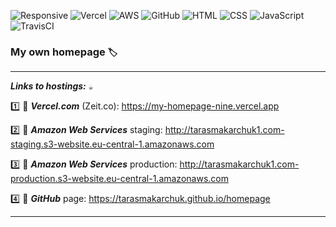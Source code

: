 ![Responsive](https://img.shields.io/badge/Layout_for_mobile_devices-7D4698?style=for-the-badge&logo=Responsive&logoColor=white)
![Vercel](https://img.shields.io/badge/vercel-%23000000.svg?style=for-the-badge&logo=vercel&logoColor=white)
![AWS](https://img.shields.io/badge/AWS-%23FF9900.svg?style=for-the-badge&logo=amazon-aws&logoColor=white)
![GitHub](https://img.shields.io/badge/github-%23121011.svg?style=for-the-badge&logo=github&logoColor=white)
![HTML](https://img.shields.io/badge/html-%23E34F26.svg?style=for-the-badge&logo=html5&logoColor=white)
![CSS](https://img.shields.io/badge/css-%231572B6.svg?style=for-the-badge&logo=css3&logoColor=white)
![JavaScript](https://img.shields.io/badge/javascript-%23323330.svg?style=for-the-badge&logo=javascript&logoColor=%23F7DF1E)
![TravisCI](https://img.shields.io/badge/travis%20ci-%232B2F33.svg?style=for-the-badge&logo=travis&logoColor=white)

### My own homepage `🏷️`

___
***Links to hostings:*** `☕`

1️⃣ 🔸 ***Vercel.com*** (Zeit.co): https://my-homepage-nine.vercel.app 

2️⃣ 🔸 ***Amazon Web Services*** staging: http://tarasmakarchuk1.com-staging.s3-website.eu-central-1.amazonaws.com

3️⃣ 🔸 ***Amazon Web Services*** production: http://tarasmakarchuk1.com-production.s3-website.eu-central-1.amazonaws.com

4️⃣ 🔸 ***GitHub*** page: https://tarasmakarchuk.github.io/homepage

___
